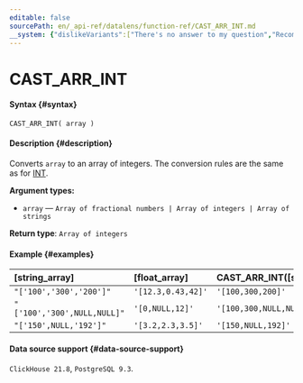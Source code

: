 ```yaml
---
editable: false
sourcePath: en/_api-ref/datalens/function-ref/CAST_ARR_INT.md
__system: {"dislikeVariants":["There's no answer to my question","Recommendations aren't helpful","Content does not match the title","Other"]}
---
```


# CAST_ARR_INT



#### Syntax {#syntax}


```
CAST_ARR_INT( array )
```

#### Description {#description}
Converts `array` to an array of integers. The conversion rules are the same as for [INT](INT.md).

**Argument types:**
- `array` — `Array of fractional numbers | Array of integers | Array of strings`


**Return type**: `Array of integers`

#### Example {#examples}



| **[string_array]**          | **[float_array]**   | **CAST_ARR_INT([string_array])**   | **CAST_ARR_INT([float_array])**   |
|:----------------------------|:--------------------|:-----------------------------------|:----------------------------------|
| `"['100','300','200']"`     | `'[12.3,0.43,42]'`  | `'[100,300,200]'`                  | `'[12,0,42]'`                     |
| `"['100','300',NULL,NULL]"` | `'[0,NULL,12]'`     | `'[100,300,NULL,NULL]'`            | `'[0,NULL,12]'`                   |
| `"['150',NULL,'192']"`      | `'[3.2,2.3,3.5]'`   | `'[150,NULL,192]'`                 | `'[3,2,3]'`                       |




#### Data source support {#data-source-support}

`ClickHouse 21.8`, `PostgreSQL 9.3`.
